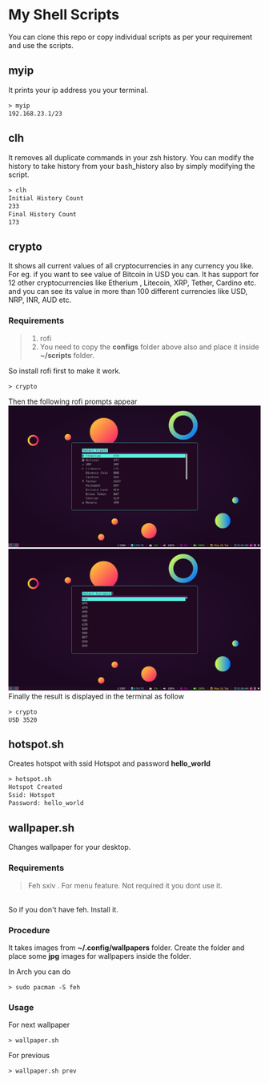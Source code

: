 # My Shell Scripts
You can clone this repo or copy individual scripts as per your 
requirement and use the scripts.

## myip
It prints your ip address you your terminal.
```
> myip
192.168.23.1/23
```

## clh
It removes all duplicate commands in your zsh history.
You can modify the history to take history from your bash_history also by simply modifying the script.

```
> clh
Initial History Count
233
Final History Count
173
```

## crypto

It shows all current values of all cryptocurrencies in any currency you like.
For eg. if you want to see value of Bitcoin in USD you can.
It has support for 12 other cryptocurrencies like Etherium , Litecoin,
XRP, Tether, Cardino etc. and you can see its value in more than 100 
different currencies like USD, NRP, INR, AUD etc.

### Requirements
> 1. rofi<br>
> 2. You need to copy the <b>configs</b> folder above also and place it inside <b>~/scripts</b> folder.<br>

So install rofi first to make it work.

```
> crypto
```
Then the following rofi prompts appear<br>
<img src="./images/crypto.png">
<img src="./images/currency.png"><br>
Finally the result is displayed in the terminal as follow 
```
> crypto
USD 3520
```

## hotspot.sh
Creates hotspot with ssid Hotspot and password <b>hello_world</b>
```
> hotspot.sh
Hotspot Created
Ssid: Hotspot
Password: hello_world
```

## wallpaper.sh
Changes wallpaper for your desktop.<br>
### Requirements
> Feh
> sxiv . For menu feature. Not required it you dont use it.

<br>
So if you don't have feh. Install it.

### Procedure
It takes images from <b>~/.config/wallpapers</b> folder.
Create the folder and place some <b>jpg</b> images for wallpapers inside the folder.


In Arch you can do
```
> sudo pacman -S feh
```
### Usage
For next wallpaper
```
> wallpaper.sh
```
For previous 
```
> wallpaper.sh prev
```

